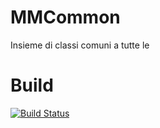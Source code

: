 MMCommon
========
Insieme di classi comuni a tutte le 

Build
=====
[![Build Status](https://travis-ci.org/MondoMeteo/MMCommon.png?branch=master)](https://travis-ci.org/MondoMeteo/MMCommon)
